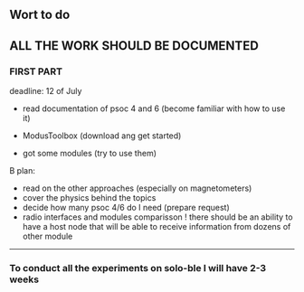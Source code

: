 ## Wort to do

ALL THE WORK SHOULD BE DOCUMENTED
---------------------------------------------
### FIRST PART
deadline: 12 of July 

 - read documentation of psoc 4 and 6 (become familiar with
 how to use it)
 - ModusToolbox (download ang get started)

 - got some modules (try to use them)

 B plan:
 - read on the other approaches (especially on magnetometers)
 - cover the physics behind the topics
 - decide how many psoc 4/6 do I need (prepare request)
 - radio interfaces and modules comparisson 
	! there should be an ability to have a host node that
 	will be able to receive information from dozens of other module
---------------------------------------------
### To conduct all the experiments on solo-ble I will have 2-3 weeks
